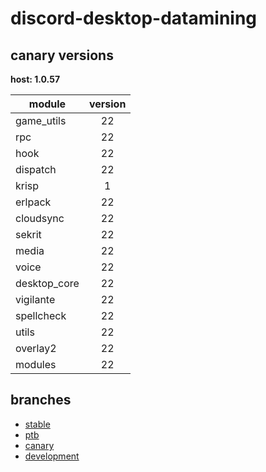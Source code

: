 # discord-desktop-datamining

## canary versions

**host: 1.0.57**

| module | version |
| ------ | :-----: |
| game_utils | 22 |
| rpc | 22 |
| hook | 22 |
| dispatch | 22 |
| krisp | 1 |
| erlpack | 22 |
| cloudsync | 22 |
| sekrit | 22 |
| media | 22 |
| voice | 22 |
| desktop_core | 22 |
| vigilante | 22 |
| spellcheck | 22 |
| utils | 22 |
| overlay2 | 22 |
| modules | 22 |

## branches

- [stable](https://github.com/OpenAsar/discord-desktop-datamining/tree/stable)
- [ptb](https://github.com/OpenAsar/discord-desktop-datamining/tree/ptb)
- [canary](https://github.com/OpenAsar/discord-desktop-datamining/tree/canary)
- [development](https://github.com/OpenAsar/discord-desktop-datamining/tree/development)